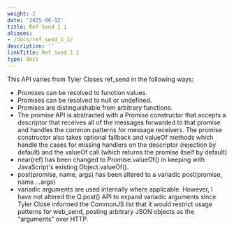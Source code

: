 ```yaml
---
weight: 2
date: '2025-06-12'
title: Ref Send 1 1
aliases:
- /docs/ref_send_1_1/
description: ''
linkTitle: Ref Send 1 1
type: docs
---
```


This API varies from Tyler Closes ref_send in the
following ways:

*   Promises can be resolved to function values.
*   Promises can be resolved to null or undefined.
*   Promises are distinguishable from arbitrary functions.
*   The promise API is abstracted with a Promise constructor
    that accepts a descriptor that receives all of the
    messages forwarded to that promise and handles the
    common patterns for message receivers.  The promise
    constructor also takes optional fallback and valueOf
    methods which handle the cases for missing handlers on
    the descriptor (rejection by default) and the valueOf
    call (which returns the promise itself by default)
*   near(ref) has been changed to Promise.valueOf() in
    keeping with JavaScript's existing Object.valueOf().
*   post(promise, name, args) has been altered to a variadic
    post(promise, name ...args)
*   variadic arguments are used internally where
    applicable. However, I have not altered the Q.post()
    API to expand variadic arguments since Tyler Close
    informed the CommonJS list that it would restrict
    usage patterns for web_send, posting arbitrary JSON
    objects as the "arguments" over HTTP.

